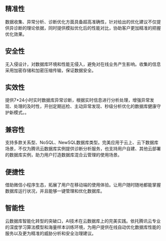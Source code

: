 ﻿
## 精准性
数据收集、异常分析、诊断优化方面具备超高准确性，针对给出的优化建议不仅提供异诊断的理论依据，同时提供模拟优化后的性能对比，协助客户更加精准的把握优化效果。

## 安全性
无入侵设计，对数据库环境和性能无侵入，避免对在线业务产生影响。收集的信息采用加密存储和加密压缩传输，保证数据安全。

## 实效性
提供7*24小时实时数据库异常诊断，根据实时信息进行分析处理，增强异常发现、处理的及时性，开创定期巡检、主动异常发现、秒级分析优化的数据库健康守护新模式。。

## 兼容性
支持多款关系型、NoSQL、NewSQL数据库类型。完美应用于云上、云下数据库场景，不仅为腾讯云数据库实例提供诊断分析服务，也支持用户自建、其他云部署的数据库实例，助力用户打造数据库混合云管理的使用场景。

## 便捷性
借助微信小程序生态，拓展了用户在移动端的使用体验。让用户随时随地都能掌握数据库运行状况，并且能够一键管理和优化数据库。

## 智能性
云数据库智能化转型的突破口，AI技术在云数据库上的完美实践。依托腾讯云专业的深度学习算法模型和海量样本训练环境，为用户提供在线自动优化数据库性能的服务以及更为精准的威胁分析和安全治理建议。

